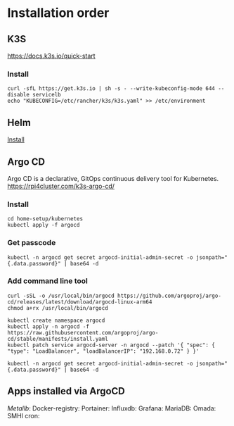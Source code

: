 # Installation order

## K3S
https://docs.k3s.io/quick-start

### Install
```
curl -sfL https://get.k3s.io | sh -s - --write-kubeconfig-mode 644 --disable servicelb
echo "KUBECONFIG=/etc/rancher/k3s/k3s.yaml" >> /etc/environment
```

## Helm
[Install](helm.md)

## Argo CD
Argo CD is a declarative, GitOps continuous delivery tool for Kubernetes.
https://rpi4cluster.com/k3s-argo-cd/
### Install
```
cd home-setup/kubernetes
kubectl apply -f argocd
```
### Get passcode
```
kubectl -n argocd get secret argocd-initial-admin-secret -o jsonpath="{.data.password}" | base64 -d
```
### Add command line tool
```
curl -sSL -o /usr/local/bin/argocd https://github.com/argoproj/argo-cd/releases/latest/download/argocd-linux-arm64
chmod a+rx /usr/local/bin/argocd
```
```
kubectl create namespace argocd
kubectl apply -n argocd -f https://raw.githubusercontent.com/argoproj/argo-cd/stable/manifests/install.yaml
kubectl patch service argocd-server -n argocd --patch '{ "spec": { "type": "LoadBalancer", "loadBalancerIP": "192.168.0.72" } }'

kubectl -n argocd get secret argocd-initial-admin-secret -o jsonpath="{.data.password}" | base64 -d

```

## Apps installed via ArgoCD

*Metallb*:
Docker-registry:
Portainer:
Influxdb:
Grafana:
MariaDB:
Omada:
SMHI cron:
